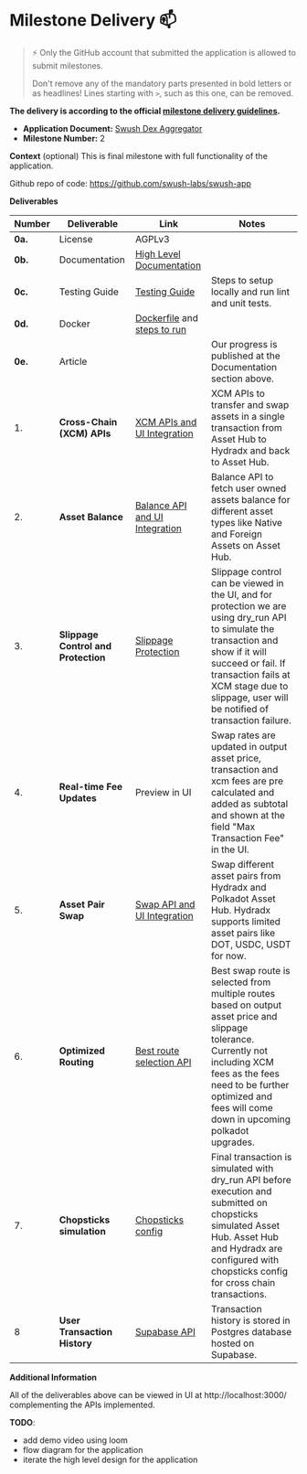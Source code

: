 # Milestone Delivery :mailbox:

> ⚡ Only the GitHub account that submitted the application is allowed to submit milestones. 
> 
> Don't remove any of the mandatory parts presented in bold letters or as headlines! Lines starting with `>`, such as this one, can be removed.

**The delivery is according to the official [milestone delivery guidelines](https://github.com/w3f/Grants-Program/blob/master/docs/Support%20Docs/milestone-deliverables-guidelines.md).**  

* **Application Document:** [Swush Dex Aggregator](https://github.com/w3f/Grants-Program/blob/master/applications/swush-dex-aggregator.md)
* **Milestone Number:** 2

**Context** (optional)
This is final milestone with full functionality of the application.

Github repo of code: https://github.com/swush-labs/swush-app


**Deliverables**
 

| Number | Deliverable | Link | Notes |
| --- | --- | --- | --- |
| **0a.** | License | AGPLv3  | 
| **0b.** | Documentation | [High Level Documentation](https://github.com/swush-labs/swush-app/blob/dev-v2/docs/api/HIGH_LEVEL_DESIGN.md) | 
| **0c.** | Testing Guide | [Testing Guide](https://github.com/swush-labs/swush-app?tab=readme-ov-file#getting-started) | Steps to setup locally and run lint and unit tests. |
| **0d.** | Docker | [Dockerfile](https://github.com/swush-labs/swush-app/blob/dev/docker-compose.yml) and [steps to run](https://github.com/swush-labs/swush-app?tab=readme-ov-file#docker-development-environment) | 
| **0e.** | Article | | Our progress is published at the Documentation section above.
| 1. | **Cross-Chain (XCM) APIs** | [XCM APIs and UI Integration](https://github.com/swush-labs/swush-app/blob/dev-v2/apps/web/src/components/swap/hooks/useAssetConversionSwap.ts) | XCM APIs to transfer and swap assets in a single transaction from Asset Hub to Hydradx and back to Asset Hub.
| 2. | **Asset Balance** | [Balance API and UI Integration](https://github.com/swush-labs/swush-app/blob/dev-v2/apps/web/src/lib/api.ts#L119) | Balance API to fetch user owned assets balance for different asset types like Native and Foreign Assets on Asset Hub.
| 3. | **Slippage Control and Protection** | [Slippage Protection](https://github.com/swush-labs/swush-app/blob/dev-v2/apps/web/src/components/swap/hooks/useAssetConversionSwap.ts#L181-L243) | Slippage control can be viewed in the UI, and for protection we are using dry_run API to simulate the transaction and show if it will succeed or fail. If transaction fails at XCM stage due to slippage, user will be notified of transaction failure.
| 4. | **Real-time Fee Updates** | Preview in UI | Swap rates are updated in output asset price, transaction and xcm fees are pre calculated and added as subtotal and shown at the field "Max Transaction Fee" in the UI.
| 5. | **Asset Pair Swap** | [Swap API and UI Integration](https://github.com/swush-labs/swush-app/blob/dev-v2/apps/web/src/components/swap/hooks/useAssetConversionSwap.ts) | Swap different asset pairs from Hydradx and Polkadot Asset Hub. Hydradx supports limited asset pairs like DOT, USDC, USDT for now.
| 6. | **Optimized Routing** | [Best route selection API](https://github.com/swush-labs/swush-app/blob/dev-v2/packages/api/src/routes/assets.ts#L24-L55) |  Best swap route is selected from multiple routes based on output asset price and slippage tolerance. Currently not including XCM fees as the fees need to be further optimized and fees will come down in upcoming polkadot upgrades.
| 7. | **Chopsticks simulation** | [Chopsticks config](https://github.com/swush-labs/swush-app/tree/dev-v2/apps/web/chopsticks/config) | Final transaction is simulated with dry_run API before execution and submitted on chopsticks simulated Asset Hub. Asset Hub and Hydradx are configured with chopsticks config for cross chain transactions.
| 8 | **User Transaction History** | [Supabase API](https://github.com/swush-labs/swush-app/blob/dev-v2/apps/web/src/services/swapHistoryService.ts) | Transaction history is stored in Postgres database hosted on Supabase.


**Additional Information**

All of the deliverables above can be viewed in UI at http://localhost:3000/ complementing the APIs implemented.

**TODO**: 

- add demo video using loom
- flow diagram for the application
- iterate the high level design for the application
